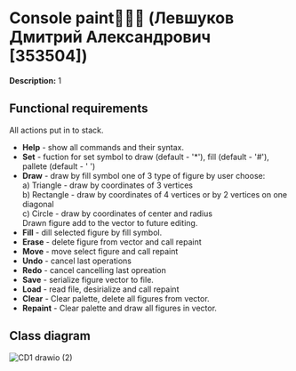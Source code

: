 # Console paint🤪🤪🤪 (Левшуков Дмитрий Александрович [353504])

**Description:**  1

## **Functional requirements** 
All actions put in to stack.
* **Help** - show all commands and their syntax.
* **Set** - fuction for set symbol to draw (default - '*'), fill (default - '#'), pallete (default - ' ')
* **Draw** - draw by fill symbol one of 3 type of figure by user choose:<br>
a) Triangle - draw by coordinates of 3 vertices<br>
b) Rectangle - draw by coordinates of 4 vertices or by 2 vertices on one diagonal<br>
c) Circle - draw by coordinates of center and radius<br>
Drawn figure add to the vector to future editing.
* **Fill** - dill selected figure by fill symbol.
* **Erase** - delete figure from vector and call repaint
* **Move** - move select figure and call repaint
* **Undo** - cancel last operations
* **Redo** - cancel cancelling last opreation
* **Save** - serialize figure vector to file.
* **Load** - read file, desirialize and call repaint
* **Clear** - Clear palette, delete all figures from vector.
* **Repaint** -  Clear palette and draw all figures in vector.

## **Class diagram** 
![CD1 drawio (2)](https://github.com/user-attachments/assets/5d1444b4-d5e4-4308-8aed-ad4b781d6c05)



